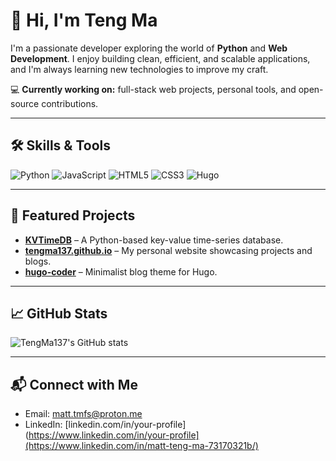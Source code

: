 # 👋 Hi, I'm Teng Ma

I'm a passionate developer exploring the world of **Python** and **Web Development**. I enjoy building clean, efficient, and scalable applications, and I'm always learning new technologies to improve my craft.  

💻 **Currently working on:** full-stack web projects, personal tools, and open-source contributions.  

---

## 🛠️ Skills & Tools

![Python](https://img.shields.io/badge/Python-3776AB?style=flat-square&logo=python&logoColor=white)
![JavaScript](https://img.shields.io/badge/JavaScript-F7DF1E?style=flat-square&logo=javascript&logoColor=black)
![HTML5](https://img.shields.io/badge/HTML5-E34F26?style=flat-square&logo=html5&logoColor=white)
![CSS3](https://img.shields.io/badge/CSS3-1572B6?style=flat-square&logo=css3&logoColor=white)
![Hugo](https://img.shields.io/badge/Hugo-FF4088?style=flat-square&logo=hugo&logoColor=white)

---

## 🚀 Featured Projects

- **[KVTimeDB](https://github.com/TengMa137/KVTimeDB)** – A Python-based key-value time-series database.
- **[tengma137.github.io](https://github.com/TengMa137/tengma137.github.io)** – My personal website showcasing projects and blogs.
- **[hugo-coder](https://github.com/TengMa137/hugo-coder)** – Minimalist blog theme for Hugo.

---

## 📈 GitHub Stats

![TengMa137's GitHub stats](https://github-readme-stats.vercel.app/api?username=TengMa137&show_icons=true&theme=radical)

---

## 📬 Connect with Me

- Email: [matt.tmfs@proton.me](matt.tmfs@proton.me)  
- LinkedIn: [linkedin.com/in/your-profile](https://www.linkedin.com/in/your-profile](https://www.linkedin.com/in/matt-teng-ma-73170321b/)
